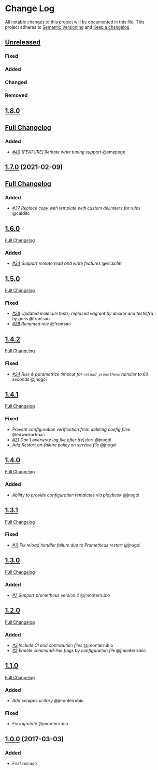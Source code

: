# Change Log
All notable changes to this project will be documented in this file.
This project adheres to [Semantic Versioning](http://semver.org/) and [Keep a changelog](https://github.com/olivierlacan/keep-a-changelog).

## [Unreleased](https://github.com/idealista/prometheus_server_role/tree/develop)
### Fixed
### Added
### Changed
### Removed

## [1.8.0](https://github.com/idealista/prometheus_server_role/tree/1.8.0)
## [Full Changelog](https://github.com/idealista/prometheus_server_role/compare/1.7.0...1.8.0)
### Added
- *[#40](https://github.com/idealista/prometheus_server_role/issues/40) [FEATURE] Remote write tuning support* @emepege

## [1.7.0](https://github.com/idealista/prometheus_server_role/tree/1.7.0) (2021-02-09)
## [Full Changelog](https://github.com/idealista/prometheus_server_role/compare/1.0.6...1.0.7)
### Added
- *[#37](https://github.com/idealista/prometheus_server_role/issues/37) Replace copy with template with custom delimiters for rules* @caldito

## [1.6.0](https://github.com/idealista/prometheus_server_role/tree/1.6.0)
[Full Changelog](https://github.com/idealista/prometheus_server_role/compare/1.5.0...1.6.0)
### Added
- *[#34](https://github.com/idealista/prometheus_server_role/issues/34) Support remote read and write features* @vicsufer

## [1.5.0](https://github.com/idealista/prometheus_server_role/tree/1.5.0)
[Full Changelog](https://github.com/idealista/prometheus_server_role/compare/1.4.2...1.5.0)
### Fixed
- *[#28](https://github.com/idealista/prometheus_server_role/issues/28) Updated molecule tests; replaced vagrant by docker and testinfra by goss* @frantsao
- *[#28](https://github.com/idealista/prometheus_server_role/issues/28) Renamed role* @frantsao


## [1.4.2](https://github.com/idealista/prometheus_server_role/tree/1.4.2)
[Full Changelog](https://github.com/idealista/prometheus_server_role/compare/1.4.1...1.4.2)
### Fixed
- *[#24](https://github.com/idealista/prometheus_server_role/issues/24) Rise & parametrize timeout for `reload prometheus` handler to 60 seconds* @jnogol

## [1.4.1](https://github.com/idealista/prometheus_server_role/tree/1.4.1)
[Full Changelog](https://github.com/idealista/prometheus_server_role/compare/1.4.0...1.4.1)
### Fixed
- *Prevent configuration verification from deleting config files* @edwinkortman
- *[#21](https://github.com/idealista/prometheus_server_role/issues/21) Don't overwrite log file after (re)start* @jnogol
- *Add Restart on-failure policy on service file* @jnogol

## [1.4.0](https://github.com/idealista/prometheus_server_role/tree/1.4.0)
[Full Changelog](https://github.com/idealista/prometheus_server_role/compare/1.3.1...1.4.0)
### Added
- *Ability to provide configuration templates via playbook* @jnogol

## [1.3.1](https://github.com/idealista/prometheus_server_role/tree/1.3.1)
[Full Changelog](https://github.com/idealista/prometheus_server_role/compare/1.3.0...1.3.1)
### Fixed
- *[#11](https://github.com/idealista/prometheus_server_role/issues/11) Fix reload handler failure due to Prometheus restart* @jnogol

## [1.3.0](https://github.com/idealista/prometheus_server_role/tree/1.3.0)
[Full Changelog](https://github.com/idealista/prometheus_server_role/compare/1.2.0...1.3.0)
### Added
- *[#7](https://github.com/idealista/prometheus_server_role/issues/7) Support prometheus version 2* @jmonterrubio

## [1.2.0](https://github.com/idealista/prometheus_server_role/tree/1.2.0)
[Full Changelog](https://github.com/idealista/prometheus_server_role/compare/1.1.0...1.2.0)
### Added
- *[#3](https://github.com/idealista/prometheus_server_role/issues/3) Include CI and contribution files* @jmonterrubio
- *[#2](https://github.com/idealista/prometheus_server_role/issues/2) Enable command-line flags by configuration file* @jmonterrubio

## [1.1.0](https://github.com/idealista/prometheus_server_role/tree/1.1.0)
[Full Changelog](https://github.com/idealista/prometheus_server_role/compare/1.0.0...1.1.0)
### Added
- *Add scrapes unitary* @jmonterrubio

### Fixed
- *Fix logrotate* @jmonterrubio

## [1.0.0](https://github.com/idealista/prometheus_server_role/tree/1.0.0) (2017-03-03)
### Added
- *First release*
